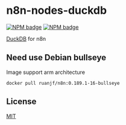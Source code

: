 # n8n-nodes-duckdb

[![NPM badge](https://img.shields.io/npm/v/n8n-nodes-duckdb.svg)](https://www.npmjs.com/package/n8n-nodes-duckdb)
[![NPM badge](https://img.shields.io/docker/v/ruanjf/n8n.svg?label=n8n)](https://hub.docker.com/r/ruanjf/n8n)

[DuckDB](https://duckdb.org/) for n8n

## Need use Debian bullseye

Image support arm architecture

```
docker pull ruanjf/n8n:0.189.1-16-bullseye
```

## License

[MIT](https://github.com/ruanjf/n8n-nodes-duckdb/blob/main/LICENSE.md)
